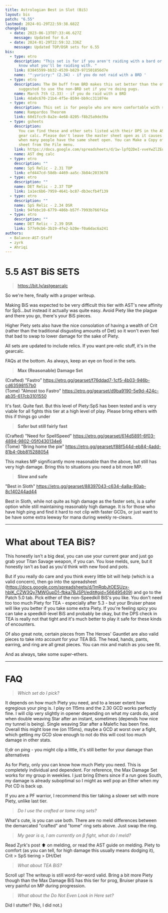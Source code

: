```yaml
---
title: Astrologian Best in Slot (BiS)
layout: bis
patch: "6.55"
lastmod: 2024-01-29T22:59:38.682Z
changelog:
  - date: 2023-06-13T07:33:46.627Z
    message: Updated for 6.4
  - date: 2024-01-29T22:59:32.336Z
    message: Updated TOP/DSR sets for 6.55
bis:
  - type: etro
    description: "This set is for if you aren't raiding with a bard or you don't
      know what you'll be raiding with. "
    link: 83845599-bb32-4539-b829-971501856d7e
    name: '":yuricry:" (2.34) - if you do not raid with a BRD '
  - type: etro
    description: The DH buff from BRD makes this set better than the other, it's
      suggested to use the non-BRD set if you're doing pugs.
    name: March 7th (2.33) - if you do raid with a BRD
    link: 4da0c670-21b4-4f5e-8594-bb9cc311074e
  - type: etro
    description: This set is for people who are more comfortable with slower sets.
    name: Rampardos Theorem
    link: 60d1fcc9-8a2e-4e68-8205-f8b25a9de39a
  - type: gsheets
    description:
      You can find these and other sets listed with their DPS in the AST
      gear calc. Please don't leave the master sheet open as it causes slowdown
      when many people have the same sheet open. You can Make a Copy of the
      sheet from the File menu.
    link: https://docs.google.com/spreadsheets/d/1w-lpfQ2DeI-vveYwZlZEuBLXuaY3hVJFajBSZWM5JWo/edit#gid=743002648
    name: AST dmg calc
  - type: etro
    description: ""
    name: SpS Relic - 2.31 TOP
    link: efd447cd-58db-4469-aa5c-3b84c2033678
  - type: etro
    description: ""
    name: DET Relic - 2.37 TOP
    link: 1a1ec6b6-7959-4641-bc87-db3ecfb4f139
  - type: etro
    description: ""
    name: SpS Relic - 2.34 DSR
    link: 94febc10-6779-486b-b57f-7993b766f41e
  - type: etro
    description: ""
    name: DET Relic - 2.39 DSR
    link: 577e9cb6-3b19-4fe2-b20e-f0a6dac6a241
authors:
  - Balance-AST-Staff
  - zyrk
  - Ahriqi
---
```


# 5.5 AST BiS SETS

> <https://bit.ly/astgearcalc>

So we're here, finally with a proper writeup.

Making BiS was expected to be very difficult this tier with AST's new affinity for SpS...but instead it actually was quite easy. Avoid Piety like the plague and there you go, there's your BiS pieces.

Higher Piety sets also have the nice consolation of having a wealth of Crit (rather than the traditional disgusting amounts of Det) so it won't even feel that bad to swap to lower damage for the sake of Piety.

All sets are updated to include relics. If you want pre-relic stuff, it's in the gearcalc.

FAQs at the bottom. As always, keep an eye on food in the sets.

> **Max (Reasonable) Damage Set**

(Crafted) "Fastro" <https://etro.gg/gearset/f76ddad7-1cf5-4b03-946b-cd63598157b0>\
(Tome) "Almost too Fastro" <https://etro.gg/gearset/d9ba9190-5e9d-424c-ab35-617cb3101550>

It's fast. Quite fast. But this level of Piety:SpS has been tested and is very viable for all fights this tier at a high level of play. Please bring ethers with this if things go under

> **Safer but still fairly fast**

(Crafted) "Need for SpellSpeed" <https://etro.gg/gearset/614d5891-6f03-4894-9802-05f0430134e6>\
(Tome) "Bring home the pie" <https://etro.gg/gearset/f88f544d-eb84-4add-81b4-0bb815288054>

This makes MP significantly more reasonable than the above, but still has very high damage. Bring this to situations you need a bit more MP.

> **Slow and safe**

"Best in Sloth" <https://etro.gg/gearset/88397043-c634-4a8a-80ab-8c140244ad44>

Best in Sloth, while not quite as high damage as the faster sets, is a safer option while still maintaining reasonably high damage. It is for those who have high ping and find it hard to not clip with faster GCDs, or just want to be have some extra leeway for mana during weekly re-clears.

---

# What about TEA BiS?

This honestly isn't a big deal, you can use your current gear and just go grab your Titan Savage weapon, if you can. You lose melds, sure, but it honestly isn't as bad as you'd think with new food and pots.

But if you really do care and you think every little bit will help (which is a valid concern), then go into the spreadsheet (<https://docs.google.com/spreadsheets/d/1mRqbJtOESUzx-hblK_CZW3Qy7MWGupD1-fbka7BJSPI/edit#gid=566495409>) and go to the Patch 5.0 tab. Pick either of the non-Speedkill BiS's you like. You don't need too too much Piety for TEA - especially after 5.3 - but your Bruiser phase will like you better if you take some extra Piety. If you're feeling spicy you can take a speedkill-level BiS and probably be okay, but the DPS check in TEA is really not that tight and it's much better to play it safe for these kinds of encounters.

Of also great note, certain pieces from The Heroes' Gauntlet are also valid pieces to take into account for your TEA BiS. The head, hands, pants, earring, and ring are all great pieces. You can mix and match as you see fit.

And as always, take some super-ethers.

---

# FAQ

> _Which set do I pick?_

It depends on how much Piety you need, and to a lesser extent how egregious your ping is. I play on 115ms and the 2.30 GCD works perfectly fine. I will clip very slightly in opener depending on what my cards do, and when double weaving Star after an instant, sometimes (depends how nice my tunnel is being). Single weaving Star after a Malefic has been fine. Overall this might lose me (on 115ms), maybe a GCD at worst over a fight, which getting my GCD slow enough to not do this will cost too much damage in other stats.

tl;dr on ping - you might clip a little, it's still better for your damage than alternatives

As for Piety, only you can know how much Piety you need. This is completely individual and dependent. For reference, the Max Damage Set works for my group in weeklies. I just bring Ethers since if a run goes South, my damage is already suboptimal so I might as well pop an Ether when my Pot CD is back up.

If you are a PF warrior, I recommend this tier taking a slower set with more Piety, unlike last tier.

> _Do I use the crafted or tome ring sets?_

What's cute, is you can use both. There are no meld differences between the demarcated "crafted" and "tome" ring sets above. Just swap the ring.

> _My gear is α, I am currently on β fight, what do I meld?_

Read Zyrk's post :arrow_up: on melding, or read the AST guide on melding. Piety to comfort (as you can tell, for high damage this usually means dodging it), Crit > SpS tiering > DH/Det

> _What about TEA BiS?_

Scroll up! The writeup is still word-for-word valid. Bring a bit more Piety though than the Max Damage BiS has this tier for prog, Bruiser phase is very painful on MP during progression.

> _What about the Do Not Even Look in Here set?_

Did I stutter?
(No, I did not.)
